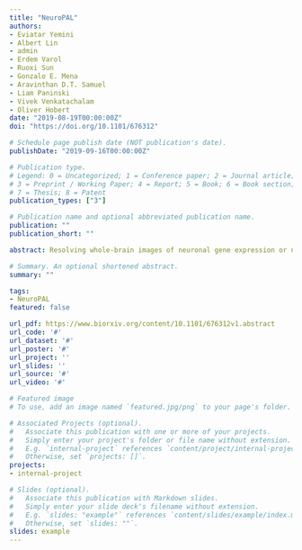 ```yaml
---
title: "NeuroPAL"
authors:
- Eviatar Yemini
- Albert Lin
- admin
- Erdem Varol
- Ruoxi Sun
- Gonzalo E. Mena
- Aravinthan D.T. Samuel
- Liam Paninski
- Vivek Venkatachalam
- Oliver Hobert
date: "2019-08-19T00:00:00Z"
doi: "https://doi.org/10.1101/676312"

# Schedule page publish date (NOT publication's date).
publishDate: "2019-09-16T00:00:00Z"

# Publication type.
# Legend: 0 = Uncategorized; 1 = Conference paper; 2 = Journal article;
# 3 = Preprint / Working Paper; 4 = Report; 5 = Book; 6 = Book section;
# 7 = Thesis; 8 = Patent
publication_types: ["3"]

# Publication name and optional abbreviated publication name.
publication: ""
publication_short: ""

abstract: Resolving whole-brain images of neuronal gene expression or neuronal activity patterns, to the level of single-neuron types with defined identities, represents a major challenge. We describe here the development and use of a multicolor Caenorhabditis elegans transgene, called “NeuroPAL” (a Neuronal Polychromatic Atlas of Landmarks), to resolve unique neural identities in whole-brain images. NeuroPAL worms share a stereotypical multicolor map, permitting complete, unambiguous and automated determination of individual neuron identities in conjunction with GCaMP-based neuronal activity reporters and GFP/YFP/CFP gene-expression reporters. To demonstrate the method and its potential, we use NeuroPAL and GFP-based reporters to map expression for the whole family of metabotropic acetylcholine, glutamate, and GABA neurotransmitter receptors encoded in the C. elegans genome, revealing a vast number of potential molecular connections that go far beyond the anatomically-defined connectome. We then expand the technique to whole-brain activity, employing NeuroPAL and a panneuronal neural-activity sensor (GCaMP6s) for functional analysis. Using this tool we delineate extensive nervous system activity patterns in response to several stimuli with single, identified neuron resolution. We find that attractive odors sensed by the same neuron class exhibit dissimilar activity patterns implying that, despite their shared valence and stimulus modality, these odors drive distinct neural circuitry. Our results also indicate that the connectome is a poor predictor of functional activity, emphasizing the need for comprehensive brain-activity recordings that delineate behavior-specific circuitry. Lastly, we illustrate the NeuroPAL as an unbiased analysis tool for investigating neuronal cell fate in specific mutant backgrounds. With these applications in mind, we establish a high-throughput software pipeline for automated and semi-automated cell identification using NeuroPAL. In conclusion, we demonstrate the power of the NeuroPAL as a tool for decoding whole-brain gene expression and maps of functional activity.

# Summary. An optional shortened abstract.
summary: ""

tags:
- NeuroPAL
featured: false

url_pdf: https://www.biorxiv.org/content/10.1101/676312v1.abstract
url_code: '#'
url_dataset: '#'
url_poster: '#'
url_project: ''
url_slides: ''
url_source: '#'
url_video: '#'

# Featured image
# To use, add an image named `featured.jpg/png` to your page's folder. 

# Associated Projects (optional).
#   Associate this publication with one or more of your projects.
#   Simply enter your project's folder or file name without extension.
#   E.g. `internal-project` references `content/project/internal-project/index.md`.
#   Otherwise, set `projects: []`.
projects:
- internal-project

# Slides (optional).
#   Associate this publication with Markdown slides.
#   Simply enter your slide deck's filename without extension.
#   E.g. `slides: "example"` references `content/slides/example/index.md`.
#   Otherwise, set `slides: ""`.
slides: example
---
```

